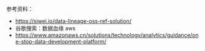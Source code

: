 





参考资料：
* https://siwei.io/data-lineage-oss-ref-solution/
* 谷歌搜索：数据血缘 aws
* https://www.amazonaws.cn/solutions/technology/analytics/guidance/one-stop-data-development-platform/
